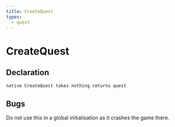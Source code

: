 ```yaml
---
title: CreateQuest
types:
  - quest
---
```


# CreateQuest

## Declaration

```
native CreateQuest takes nothing returns quest
```

## Bugs 
Do not use this in a global initialisation as it crashes the game there.